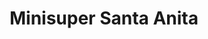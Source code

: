 ---
title: "Minisuper Santa Anita"
url: /villa-de-alvarez/minisuper-santa-anita/
shop: Lebensmittel
---